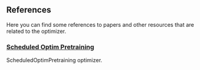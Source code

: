 ## References

Here you can find some references to papers and other resources that are related to the optimizer.

### [Scheduled Optim Pretraining](./scheduled_optim_pretraining.md)

ScheduledOptimPretraining optimizer.
